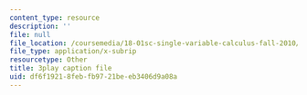 ```yaml
---
content_type: resource
description: ''
file: null
file_location: /coursemedia/18-01sc-single-variable-calculus-fall-2010/df6f19218febfb9721beeb3406d9a08a_TpWQlKHPyJ4.srt
file_type: application/x-subrip
resourcetype: Other
title: 3play caption file
uid: df6f1921-8feb-fb97-21be-eb3406d9a08a
---
```


